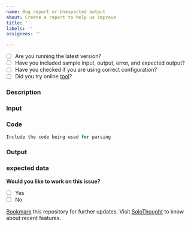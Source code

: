 ```yaml
---
name: Bug report or Unexpected output
about: Create a report to help us improve
title: ''
labels: ''
assignees: ''

---
```


* [ ] Are you running the latest version?
* [ ] Have you included sample input, output, error, and expected output? 
* [ ] Have you checked if you are using correct configuration?
* [ ] Did you try online [tool](https://naturalintelligence.github.io/fast-xml-parser/)?

### Description
<!-- Please provide following data to avoid long communication and fast resolution. --> 
### Input
<!-- Please include your sample code or steps to reproduce here -->

### Code
```js
Include the code being used for parsing
```

### Output
<!-- Please include output data or error here -->

### expected data
<!-- Please include expected output data here -->

**Would you like to work on this issue?**
<!-- choose one by changing [ ] to [x] -->
- [ ] Yes
- [ ] No

[Bookmark](https://github.com/NaturalIntelligence/fast-xml-parser/stargazers) this repository for further updates. Visit [SoloThought](https://solothought.com) to know about recent features.

<!-- Love Fast-XML-Parser? Please consider supporting us:
👉   https://opencollective.com/fast-xml-parser/donate
👉   https://paypal.me/naturalintelligence 
👉👉  https://github.com/sponsors/NaturalIntelligence -->
